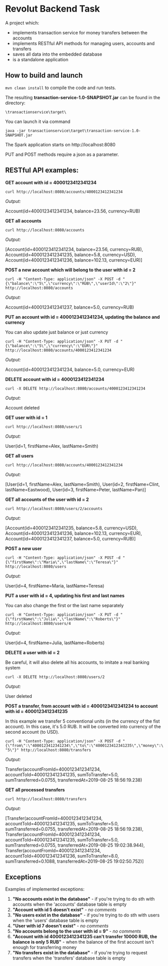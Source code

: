 # Revolut Backend Task

A project which:
- implements transaction service for money transfers between the accounts 
- implements RESTful API methods for managing users, accounts and transfers
- saves all data into the embedded database
- is a standalone application

## How to build and launch ##

`mvn clean install` to compile the code and run tests.

The resulting **transaction-service-1.0-SNAPSHOT.jar** can be found in the directory:

`\transactionservice\target\`

You can launch it via command 

`java -jar transactionservice\target\transaction-service-1.0-SNAPSHOT.jar`

The Spark application starts on http://localhost:8080

PUT and POST methods require a json as a parameter.
 

## RESTful API examples: ##

**GET account with id = 4000123412341234**

`curl http://localhost:8080/accounts/4000123412341234`

*Output:*

Account(id=4000123412341234, balance=23.56, currency=RUB)

**GET all accounts**

`curl http://localhost:8080/accounts`

*Output:*

[Account(id=4000123412341234, balance=23.56, currency=RUB), Account(id=4000123412341235, balance=5.8, currency=USD), Account(id=4000123412341236, balance=102.13, currency=EUR)]

**POST a new account which will belong to the user with id = 2**

`curl -H "Content-Type: application/json" -X POST -d "{\"balance\":\"5\",\"currency\":\"RUB\",\"userId\":\"2\"}" http://localhost:8080/accounts`

*Output:*

Account(id=4000123412341237, balance=5.0, currency=RUB)

**PUT an account with id = 4000123412341234, updating the balance and currency**

You can also update just balance or just currency

`curl -H "Content-Type: application/json" -X PUT -d "{\"balance\":\"5\",\"currency\":\"EUR\"}" http://localhost:8080/accounts/4000123412341234`

*Output:*

Account(id=4000123412341234, balance=5.0, currency=EUR)

**DELETE account with id = 4000123412341234**

`curl -X DELETE http://localhost:8080/accounts/4000123412341234`

*Output:*

Account deleted

**GET user with id = 1**

`curl http://localhost:8080/users/1`

*Output:*

User(id=1, firstName=Alex, lastName=Smith)

**GET all users**

`curl http://localhost:8080/accounts/4000123412341234`

*Output:*

[User(id=1, firstName=Alex, lastName=Smith), User(id=2, firstName=Clint, lastName=Eastwood), User(id=3, firstName=Peter, lastName=Pan)]

**GET all accounts of the user with id = 2**

`curl http://localhost:8080/users/2/accounts`

*Output:*

[Account(id=4000123412341235, balance=5.8, currency=USD), Account(id=4000123412341236, balance=102.13, currency=EUR), Account(id=4000123412341237, balance=5.0, currency=RUB)]

**POST a new user**

`curl -H "Content-Type: application/json" -X POST -d "{\"firstName\":\"Maria\",\"lastName\":\"Teresa\"}" http://localhost:8080/users`

*Output:*

User(id=4, firstName=Maria, lastName=Teresa)

**PUT a user with id = 4, updating his first and last names**

You can also change the first or the last name separately

`curl -H "Content-Type: application/json" -X PUT -d "{\"firstName\":\"Julia\",\"lastName\":\"Roberts\"}" http://localhost:8080/users/4`

*Output:*

User(id=4, firstName=Julia, lastName=Roberts)

**DELETE a user with id = 2**

Be careful, it will also delete all his accounts, to imitate a real banking system

`curl -X DELETE http://localhost:8080/users/2`

*Output:*

User deleted

**POST a transfer, from account with id = 4000123412341234 to account with id = 4000123412341235**

In this example we transfer 5 conventional units (in the currency of the fist account). In this case, it's 5.0 RUB. It will be converted into currency of the second account (to USD).

`curl -H "Content-Type: application/json" -X POST -d "{\"from\":\"4000123412341234\",\"to\":\"4000123412341235\",\"money\":\"5\"}" http://localhost:8080/transfers`

*Output:*

Transfer(accountFromId=4000123412341234, accountToId=4000123412341235, sumToTransfer=5.0, sumTransferred=0.0755, transferredAt=2019-08-25 18:56:19.238)

**GET all processed transfers**

`curl http://localhost:8080/transfers`

*Output:*

[Transfer(accountFromId=4000123412341234, accountToId=4000123412341235, sumToTransfer=5.0, sumTransferred=0.0755, transferredAt=2019-08-25 18:56:19.238), Transfer(accountFromId=4000123412341234, accountToId=4000123412341235, sumToTransfer=5.0, sumTransferred=0.0755, transferredAt=2019-08-25 19:02:38.944), Transfer(accountFromId=4000123412341234, accountToId=4000123412341236, sumToTransfer=8.0, sumTransferred=0.1088, transferredAt=2019-08-25 19:02:50.752)]

## Exceptions ##

Examples of implemented exceptions:
1) **"No accounts exist in the database"** - if you're trying to do sth with accounts when the 'accounts' database table is empty
2) **"Account with id 5 doesn't exist"** - *no comments*
3) **"No users exist in the database"** - if you're trying to do sth with users when the 'users' database table is empty
4) **"User with id 7 doesn't exist"** - *no comments*
5) **"No accounts belong to the user with id = 9"** - *no comments*
6) **"Account with id 4000123412341235 can't transfer 10000 RUB, the balance is only 5 RUB"** - when the balance of the first account isn't enough for transferring money
7) **"No transfers exist in the database"** - if you're trying to request transfers when the 'transfers' database table is empty
